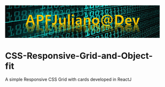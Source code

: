 ![Juliano Costa](https://raw.githubusercontent.com/julianojcs/julianojcs.github.io/master/apfjuliano.dev.png)

# CSS-Responsive-Grid-and-Object-fit

A simple Responsive CSS Grid with cards developed in ReactJ
